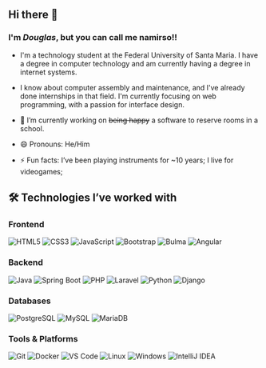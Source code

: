 ## Hi there 👋

### I'm *Douglas*, but you can call me namirso!!

- I'm a technology student at the Federal University of Santa Maria. I have a degree in computer technology and am currently having a degree in internet systems.
- I know about computer assembly and maintenance, and I've already done internships in that field. I'm currently focusing on web programming, with a passion for interface design.

- 🔭 I’m currently working on ~~being happy~~ a software to reserve rooms in a school.

- 😄 Pronouns: He/Him

- ⚡ Fun facts: I’ve been playing instruments for ~10 years; I live for videogames;

## 🛠 Technologies I’ve worked with

### Frontend
![HTML5](https://img.shields.io/badge/HTML5-E34F26?style=flat&logo=html5&logoColor=white) 
![CSS3](https://img.shields.io/badge/CSS3-1572B6?style=flat&logo=css3&logoColor=white) 
![JavaScript](https://img.shields.io/badge/JavaScript-F7DF1E?style=flat&logo=javascript&logoColor=black) 
![Bootstrap](https://img.shields.io/badge/Bootstrap-7952B3?style=flat&logo=bootstrap&logoColor=white) 
![Bulma](https://img.shields.io/badge/Bulma-00D1B2?style=flat&logo=bulma&logoColor=white) 
![Angular](https://img.shields.io/badge/Angular-DD0031?style=flat&logo=angular&logoColor=white)

### Backend
![Java](https://img.shields.io/badge/Java-007396?style=flat&logo=java&logoColor=white) 
![Spring Boot](https://img.shields.io/badge/Spring_Boot-6DB33F?style=flat&logo=spring&logoColor=white) 
![PHP](https://img.shields.io/badge/PHP-777BB4?style=flat&logo=php&logoColor=white) 
![Laravel](https://img.shields.io/badge/Laravel-FC3C3C?style=flat&logo=laravel&logoColor=white) 
![Python](https://img.shields.io/badge/Python-3776AB?style=flat&logo=python&logoColor=white) 
![Django](https://img.shields.io/badge/Django-092E20?style=flat&logo=django&logoColor=white)

### Databases
![PostgreSQL](https://img.shields.io/badge/PostgreSQL-336791?style=flat&logo=postgresql&logoColor=white) 
![MySQL](https://img.shields.io/badge/MySQL-4479A1?style=flat&logo=mysql&logoColor=white) 
![MariaDB](https://img.shields.io/badge/MariaDB-003545?style=flat&logo=mariadb&logoColor=white)

### Tools & Platforms
![Git](https://img.shields.io/badge/Git-F05032?style=flat&logo=git&logoColor=white)
![Docker](https://img.shields.io/badge/Docker-2496ED?style=flat&logo=docker&logoColor=white)
![VS Code](https://img.shields.io/badge/VS_Code-007ACC?style=flat&logo=visual-studio-code&logoColor=white)
![Linux](https://img.shields.io/badge/Linux-FCC624?style=flat&logo=linux&logoColor=black)
![Windows](https://img.shields.io/badge/Windows-0078D6?style=flat&logo=windows&logoColor=white)
![IntelliJ IDEA](https://img.shields.io/badge/IntelliJ-000000?style=flat&logo=intellij-idea&logoColor=white)


